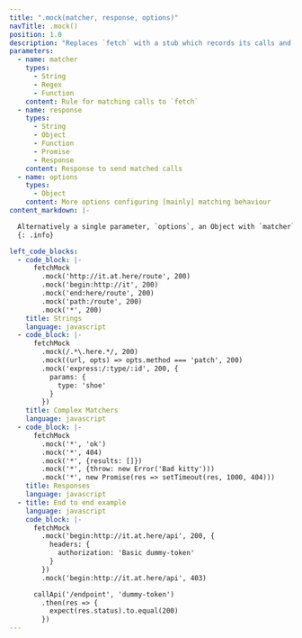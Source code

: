```yaml
---
title: ".mock(matcher, response, options)"
navTitle: .mock()
position: 1.0
description: "Replaces `fetch` with a stub which records its calls and returns a `Response` instance."
parameters:
  - name: matcher
    types:
      - String
      - Regex
      - Function
    content: Rule for matching calls to `fetch`
  - name: response
    types:
      - String
      - Object
      - Function
      - Promise
      - Response
    content: Response to send matched calls
  - name: options
    types:
      - Object
    content: More options configuring [mainly] matching behaviour
content_markdown: |-

  Alternatively a single parameter, `options`, an Object with `matcher`, `response` and other options defined, can be passed
  {: .info}

left_code_blocks:
  - code_block: |-
      fetchMock
        .mock('http://it.at.here/route', 200)
        .mock('begin:http://it', 200)
        .mock('end:here/route', 200)
        .mock('path:/route', 200)
        .mock('*', 200)
    title: Strings
    language: javascript
  - code_block: |-
      fetchMock
        .mock(/.*\.here.*/, 200)
        .mock((url, opts) => opts.method === 'patch', 200)
        .mock('express:/:type/:id', 200, {
          params: {
            type: 'shoe'
          }
        })
    title: Complex Matchers
    language: javascript
  - code_block: |-
      fetchMock
        .mock('*', 'ok')
        .mock('*', 404)
        .mock('*', {results: []})
        .mock('*', {throw: new Error('Bad kitty')))
        .mock('*', new Promise(res => setTimeout(res, 1000, 404)))
    title: Responses
    language: javascript
  - title: End to end example
    language: javascript
    code_block: |-
      fetchMock
        .mock('begin:http://it.at.here/api', 200, {
          headers: {
            authorization: 'Basic dummy-token'
          }
        })
        .mock('begin:http://it.at.here/api', 403)

      callApi('/endpoint', 'dummy-token')
        .then(res => {
          expect(res.status).to.equal(200)
        })
---
```



